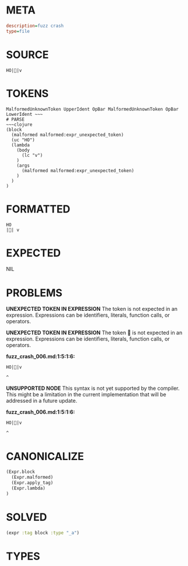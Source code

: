 # META
~~~ini
description=fuzz crash
type=file
~~~
# SOURCE
~~~roc
 HO||v
~~~
# TOKENS
~~~text
MalformedUnknownToken UpperIdent OpBar MalformedUnknownToken OpBar LowerIdent ~~~
# PARSE
~~~clojure
(block
  (malformed malformed:expr_unexpected_token)
  (uc "HO")
  (lambda
    (body
      (lc "v")
    )
    (args
      (malformed malformed:expr_unexpected_token)
    )
  )
)
~~~
# FORMATTED
~~~roc
HO
|| v
~~~
# EXPECTED
NIL
# PROBLEMS
**UNEXPECTED TOKEN IN EXPRESSION**
The token **<unknown>** is not expected in an expression.
Expressions can be identifiers, literals, function calls, or operators.



**UNEXPECTED TOKEN IN EXPRESSION**
The token **** is not expected in an expression.
Expressions can be identifiers, literals, function calls, or operators.

**fuzz_crash_006.md:1:5:1:6:**
```roc
 HO||v
```
    ^


**UNSUPPORTED NODE**
This syntax is not yet supported by the compiler.
This might be a limitation in the current implementation that will be addressed in a future update.

**fuzz_crash_006.md:1:5:1:6:**
```roc
 HO||v
```
    ^


# CANONICALIZE
~~~clojure
(Expr.block
  (Expr.malformed)
  (Expr.apply_tag)
  (Expr.lambda)
)
~~~
# SOLVED
~~~clojure
(expr :tag block :type "_a")
~~~
# TYPES
~~~roc
~~~

